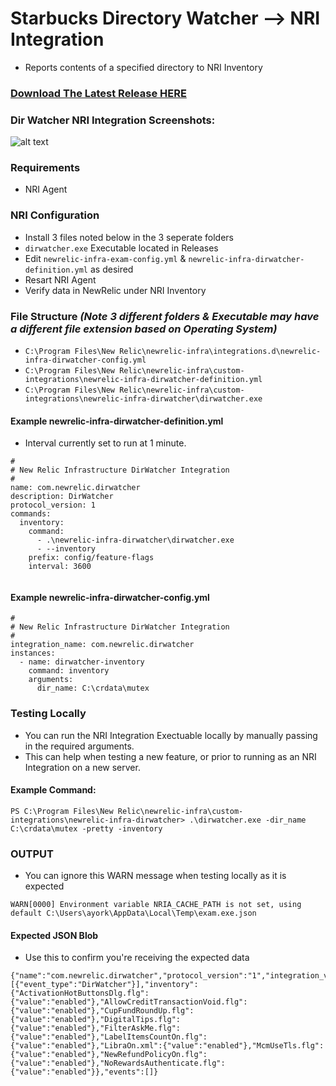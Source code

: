 # Starbucks Directory Watcher --> NRI Integration
* Reports contents of a specified directory to NRI Inventory

### [Download The Latest Release HERE](https://source.datanerd.us/xxxxxxxx)

### Dir Watcher NRI Integration Screenshots:
![alt text](https://source.datanerd.us/FIT/DirWatcher/blob/master/images/DirWatcher.jpg "Logo Title Text 1")


### Requirements
* NRI Agent


### NRI Configuration


* Install 3 files noted below in the 3 seperate folders
* `dirwatcher.exe` Executable located in Releases
* Edit `newrelic-infra-exam-config.yml` & `newrelic-infra-dirwatcher-definition.yml` as desired
* Resart NRI Agent
* Verify data in NewRelic under NRI Inventory

### File Structure _(Note 3 different folders & Executable may have a different file extension based on Operating System)_
* `C:\Program Files\New Relic\newrelic-infra\integrations.d\newrelic-infra-dirwatcher-config.yml`
* `C:\Program Files\New Relic\newrelic-infra\custom-integrations\newrelic-infra-dirwatcher-definition.yml`
* `C:\Program Files\New Relic\newrelic-infra\custom-integrations\newrelic-infra-dirwatcher\dirwatcher.exe`


#### Example newrelic-infra-dirwatcher-definition.yml
* Interval currently set to run at 1 minute.
```
#
# New Relic Infrastructure DirWatcher Integration
#
name: com.newrelic.dirwatcher
description: DirWatcher
protocol_version: 1
commands:
  inventory:
    command:
      - .\newrelic-infra-dirwatcher\dirwatcher.exe
      - --inventory
    prefix: config/feature-flags
    interval: 3600 
    
```
#### Example newrelic-infra-dirwatcher-config.yml
```
#
# New Relic Infrastructure DirWatcher Integration
#
integration_name: com.newrelic.dirwatcher
instances:
  - name: dirwatcher-inventory
    command: inventory
    arguments:
      dir_name: C:\crdata\mutex
``` 

### Testing Locally

* You can run the NRI Integration Exectuable locally by manually passing in the required arguments.
* This can help when testing a new feature, or prior to running as an NRI Integration on a new server.

#### Example Command:
```
PS C:\Program Files\New Relic\newrelic-infra\custom-integrations\newrelic-infra-dirwatcher> .\dirwatcher.exe -dir_name C:\crdata\mutex -pretty -inventory
```
### OUTPUT
* You can ignore this WARN message when testing locally as it is expected
```
WARN[0000] Environment variable NRIA_CACHE_PATH is not set, using default C:\Users\ayork\AppData\Local\Temp\exam.exe.json
```
#### Expected JSON Blob
* Use this to confirm you're receiving the expected data
```
{"name":"com.newrelic.dirwatcher","protocol_version":"1","integration_version":"0.1.0","metrics":[{"event_type":"DirWatcher"}],"inventory":{"ActivationHotButtonsDlg.flg":{"value":"enabled"},"AllowCreditTransactionVoid.flg":{"value":"enabled"},"CupFundRoundUp.flg":{"value":"enabled"},"DigitalTips.flg":{"value":"enabled"},"FilterAskMe.flg":{"value":"enabled"},"LabelItemsCountOn.flg":{"value":"enabled"},"LibraOn.xml":{"value":"enabled"},"McmUseTls.flg":{"value":"enabled"},"NewRefundPolicyOn.flg":{"value":"enabled"},"NoRewardsAuthenticate.flg":{"value":"enabled"}},"events":[]}

```
